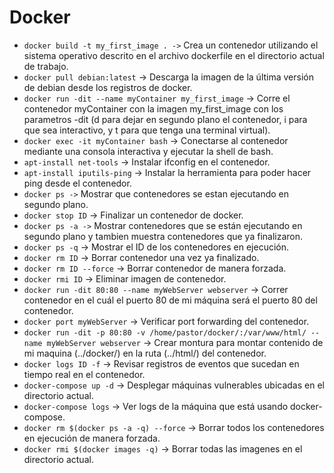 # Docker
- `docker build -t my_first_image . ->` Crea un contenedor utilizando el sistema operativo descrito en el archivo dockerfile en el directorio actual de trabajo.
- `docker pull debian:latest` -> Descarga la imagen de la última versión de debian desde los registros de docker.
- `docker run -dit --name myContainer my_first_image` -> Corre el contenedor myContainer con la imagen my_first_image con los parametros -dit (d para dejar en segundo plano el contenedor, i para que sea interactivo, y t para que tenga una terminal virtual).
- `docker exec -it myContainer bash` -> Conectarse al contenedor mediante una consola interactiva y ejecutar la shell de bash.
- `apt-install net-tools` -> Instalar ifconfig en el contenedor.
- `apt-install iputils-ping` -> Instalar la herramienta para poder hacer ping desde el contenedor.
- `docker ps ->` Mostrar que contenedores se estan ejecutando en segundo plano.
- `docker stop ID` -> Finalizar un contenedor de docker.
- `docker ps -a ->` Mostrar contenedores que se están ejecutando en segundo plano y tambien muestra contenedores que ya finalizaron.
- `docker ps -q` -> Mostrar el ID de los contenedores en ejecución.
- `docker rm ID` -> Borrar contenedor una vez ya finalizado.
- `docker rm ID --force` -> Borrar contenedor de manera forzada.
- `docker rmi ID` -> Eliminar imagen de contenedor.
- `docker run -dit 80:80 --name myWebServer webserver` ->  Correr contenedor en el cuál el puerto 80 de mi máquina será el puerto 80 del contenedor.
- `docker port myWebServer` -> Verificar port forwarding del contenedor.
- `docker run -dit -p 80:80 -v /home/pastor/docker/:/var/www/html/ --name myWebServer webserver` -> Crear montura para montar contenido de mi maquina (../docker/) en la ruta (../html/) del contenedor.
- `docker logs ID -f` -> Revisar registros de eventos que sucedan en tiempo real en el contenedor.
- `docker-compose up -d` -> Desplegar máquinas vulnerables ubicadas en el directorio actual.
- `docker-compose logs` -> Ver logs de la máquina que está usando docker-compose.
- `docker rm $(docker ps -a -q) --force` -> Borrar todos los contenedores en ejecución de manera forzada.
- `docker rmi $(docker images -q)` -> Borrar todas las imagenes en el directorio actual.
